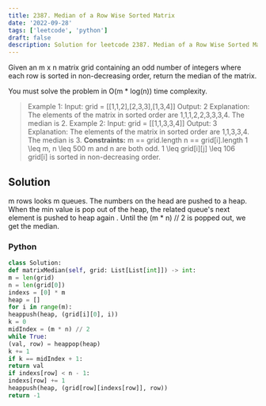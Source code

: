 ```yaml
---
title: 2387. Median of a Row Wise Sorted Matrix
date: '2022-09-28'
tags: ['leetcode', 'python']
draft: false
description: Solution for leetcode 2387. Median of a Row Wise Sorted Matrix
---
```



Given an m x n matrix grid containing an odd number of integers where each row is sorted in non-decreasing order, return the median of the matrix.

You must solve the problem in O(m * log(n)) time complexity.

> Example 1:
> Input: grid <TeX>=</TeX> [[1,1,2],[2,3,3],[1,3,4]]
> Output: 2
> Explanation: The elements of the matrix in sorted order are 1,1,1,2,2,3,3,3,4. The median is 2.
> Example 2:
> Input: grid <TeX>=</TeX> [[1,1,3,3,4]]
> Output: 3
> Explanation: The elements of the matrix in sorted order are 1,1,3,3,4. The median is 3.
**Constraints:**
> m <TeX>==</TeX> grid.length
> n <TeX>==</TeX> grid[i].length
> 1 <TeX>\leq</TeX> m, n <TeX>\leq</TeX> 500
> m and n are both odd.
> 1 <TeX>\leq</TeX> grid[i][j] <TeX>\leq</TeX> 106
> grid[i] is sorted in non-decreasing order.


## Solution
m rows looks m queues. The numbers on the head are pushed to a heap. When the min value is pop out of the heap, the related queue's next element is pushed to heap again . Until the (m * n) // 2 is popped out, we get the median.


### Python
```python
class Solution:
def matrixMedian(self, grid: List[List[int]]) -> int:
m = len(grid)
n = len(grid[0])
indexs = [0] * m
heap = []
for i in range(m):
heappush(heap, (grid[i][0], i))
k = 0
midIndex = (m * n) // 2
while True:
(val, row) = heappop(heap)
k += 1
if k == midIndex + 1:
return val
if indexs[row] < n - 1:
indexs[row] += 1
heappush(heap, (grid[row][indexs[row]], row))
return -1
```
